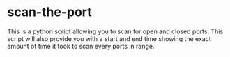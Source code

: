 # scan-the-port
This is a python script allowing you to scan for open and closed ports.
This script will also provide you with a start and end time showing the exact amount of time it took to scan every ports in range.
